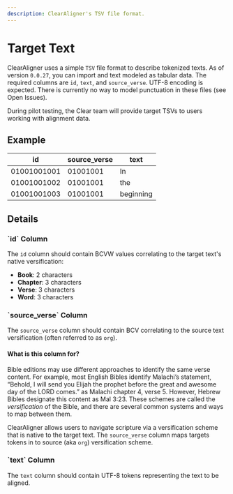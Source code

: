 ```yaml
---
description: ClearAligner's TSV file format.
---
```


# Target Text

ClearAligner uses a simple `TSV` file format to describe tokenized texts. As of version `0.0.27`, you can import and text modeled as tabular data. The required columns are `id`, `text`, and `source_verse`. UTF-8 encoding is expected. There is currently no way to model punctuation in these files (see Open Issues).

During pilot testing, the Clear team will provide target TSVs to users working with alignment data.

## Example

| id          | source\_verse | text      |
| ----------- | ------------- | --------- |
| 01001001001 | 01001001      | In        |
| 01001001002 | 01001001      | the       |
| 01001001003 | 01001001      | beginning |

## Details

### \`id\` Column

The `id` column should contain BCVW values correlating to the target text's native versification:

* **Book**: 2 characters
* **Chapter**: 3 characters
* **Verse**: 3 characters
* **Word**: 3 characters

### \`source\_verse\` Column

The `source_verse` column should contain BCV correlating to the source text versification (often referred to as `org`).&#x20;

#### What is this column for?

Bible editions may use different approaches to identify the same verse content. For example,  most English Bibles identify Malachi’s statement, “Behold, I will send you Elijah the prophet before the great and awesome day of the LORD comes.” as Malachi chapter 4, verse 5. However, Hebrew Bibles designate this content as Mal 3:23. These schemes are called the _versification_ of the Bible, and there are several common systems and ways to map between them.

ClearAligner allows users to navigate scripture via a versification scheme that is native to the target text. The `source_verse` column maps targets tokens in to source (aka `org`) versification scheme.

### \`text\` Column

The `text` column should contain UTF-8 tokens representing the text to be aligned.
